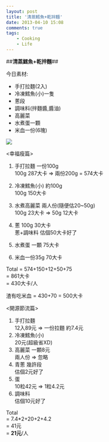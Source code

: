 ```yaml
---
layout: post
title: '清蒸鱈魚+乾拌麵'
date: 2013-04-10 15:08
comments: true
tags:
	- Cooking
	- Life
---
```




##**清蒸鱈魚+乾拌麵**##

今日素材:  

- 手打拉麵(2入)
- 冷凍鱈魚(小)一隻
- 蔥段
- 調味料(拌麵醬,醬油)
- 高麗菜
- 水煮蛋一顆
- 米血一份(6塊)
<!--more-->

![](https://lh4.googleusercontent.com/-uC_KQQEZdbQ/UdAlp-FeS6I/AAAAAAAAAr0/-NhZ04adOEo/w1296-h731-no/food_04101.jpg)

<幸福瘦篇>   

1. 手打拉麵 一份100g  
   100g 287大卡 => 兩份200g = 574大卡  

2. 冷凍鱈魚(小) 約100g   
   100g 150大卡  

3. 水煮高麗菜 兩人份(隨便估20~50g)  
   100g 23大卡 => 50g 12大卡  

4. 蔥 100g 30大卡  
   蔥+調味料 估個50大卡好了  

5. 水煮蛋 一顆 75大卡  

6. 米血一份35g 70大卡  

Total 
= 574+150+12+50+75  
= 861大卡  
= 430大卡/人  

渣有吃米血 = 430+70 = 500大卡


<開源節流篇>

1. 手打拉麵   
   12入89元 => 一份拉麵 約7.4元  
2. 冷凍鱈魚(小)   
   20元(超級省XD)  
3. 高麗菜 一顆8元   
   兩人份 => 忽略
4. 青蔥 幾許段  
   估個2元好了
5. 蛋   
   10粒42元 => 1粒4.2元
6. 調味料   
   估個10元好了


Total  
= 7.4*2+20+2+4.2  
= 41元  
= **21元**/人
